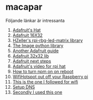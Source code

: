 # macapar

Följande länkar är intressanta
1) [Adafruit's Hat](https://learn.adafruit.com/raspberry-pi-led-matrix-display/software)
2) [Adafruit 16X32](https://learn.adafruit.com/16x32-rgb-display-with-raspberry-pi-part-2/software)
3) [HZeller's rpi-rbg-led-matrix library](https://github.com/hzeller/rpi-rgb-led-matrix/tree/master/examples-api-use)
4) [The Image python library](http://effbot.org/imagingbook/image.htm)
5) [Another Adafruit guide](https://learn.adafruit.com/adafruit-rgb-matrix-plus-real-time-clock-hat-for-raspberry-pi)
6) [Adafruit 32x32 lib](https://learn.adafruit.com/32x16-32x32-rgb-led-matrix/library)
7) [Adafruit next steps](https://learn.adafruit.com/connecting-a-16x32-rgb-led-matrix-panel-to-a-raspberry-pi/next-steps)
8) [Adafruit's video for rpi hat](https://learn.adafruit.com/adafruit-diy-led-video-wall)
9) [How to turn npm on on reboot](http://www.linuxcircle.com/2013/12/30/run-nodejs-server-on-boot-with-forever-on-raspberry-pi/)
10) [WifiHotspot out off your Raspberry pi](http://elinux.org/RPI-Wireless-Hotspot)
11) [This is the one I followed for wifi](https://medium.com/@edoardo849/turn-a-raspberrypi-3-into-a-wifi-router-hotspot-41b03500080e)
12) [Setup DNS](https://www.raspberrypi.org/learning/networking-lessons/lesson-4/plan/)
13) [Secondly I used this one](..)
